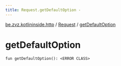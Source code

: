 ```yaml
---
title: Request.getDefaultOption - 
---
```


[be.zvz.kotlininside.http](../index.html) / [Request](index.html) / [getDefaultOption](./get-default-option.html)

# getDefaultOption

`fun getDefaultOption(): <ERROR CLASS>`